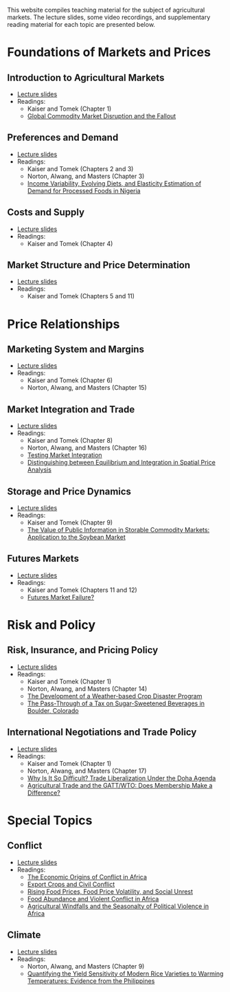 This website compiles teaching material for the subject of agricultural markets. The lecture slides, some video recordings, and supplementary reading material for each topic are presented below.

# Foundations of Markets and Prices

## Introduction to Agricultural Markets
- [Lecture slides](https://davidubilava.com/agmarkets_slides/01-Intro.html)
- Readings:
  * Kaiser and Tomek (Chapter 1)
  * [Global Commodity Market Disruption and the Fallout](https://doi.org/10.1111/1467-8489.12497)

## Preferences and Demand
- [Lecture slides](https://davidubilava.com/agmarkets_slides/02-Demand.html)
- Readings:
  * Kaiser and Tomek (Chapters 2 and 3)
  * Norton, Alwang, and Masters (Chapter 3)
  * [Income Variability, Evolving Diets, and Elasticity Estimation of Demand for Processed Foods in Nigeria](https://doi.org/10.1111/ajae.12139)

## Costs and Supply
- [Lecture slides](https://davidubilava.com/agmarkets_slides/03-Supply.html)
- Readings:
  * Kaiser and Tomek (Chapter 4)

## Market Structure and Price Determination
- [Lecture slides](https://davidubilava.com/agmarkets_slides/04-Prices.html)
- Readings:
  * Kaiser and Tomek (Chapters 5 and 11)

# Price Relationships

## Marketing System and Margins

- [Lecture slides](https://davidubilava.com/agmarkets_slides/05-Vertical.html)
- Readings:
  * Kaiser and Tomek (Chapter 6)
  * Norton, Alwang, and Masters (Chapter 15)

## Market Integration and Trade

- [Lecture slides](https://davidubilava.com/agmarkets_slides/06-Spatial.html)
- Readings:
  * Kaiser and Tomek (Chapter 8)
  * Norton, Alwang, and Masters (Chapter 16)
  * [Testing Market Integration](https://doi.org/10.2307/1241654)
  * [Distinguishing between Equilibrium and Integration in Spatial Price Analysis](https://doi.org/10.1111/1467-8276.00298)


## Storage and Price Dynamics

- [Lecture slides](https://davidubilava.com/agmarkets_slides/07-Temporal.html)
- Readings:
  * Kaiser and Tomek (Chapter 9)
  * [The Value of Public Information in Storable Commodity Markets: Application to the Soybean Market](https://doi.org/10.1002/ajae.12013)

## Futures Markets

- [Lecture slides](https://davidubilava.com/agmarkets_slides/08-Futures.html)
- Readings:
  * Kaiser and Tomek (Chapters 11 and 12)
  * [Futures Market Failure?](https://doi.org/10.1093/ajae/aau067)

# Risk and Policy

## Risk, Insurance, and Pricing Policy

- [Lecture slides](https://davidubilava.com/agmarkets_slides/09-Risk.html)
- Readings:
  * Kaiser and Tomek (Chapter 1)
  * Norton, Alwang, and Masters (Chapter 14)
  * [The Development of a Weather-based Crop Disaster Program](https://doi.org/10.1093/ajae/aaz021)
  * [The Pass-Through of a Tax on Sugar-Sweetened Beverages in Boulder, Colorado](https://doi.org/10.1111/ajae.12191)

## International Negotiations and Trade Policy

- [Lecture slides](https://davidubilava.com/agmarkets_slides/10-TradePolicy.html)
- Readings:
  * Kaiser and Tomek (Chapter 1)
  * Norton, Alwang, and Masters (Chapter 17)
  * [Why Is It So Difficult? Trade Liberalization Under the Doha Agenda](https://doi.org/10.1093/oxrep/grm026)
  * [Agricultural Trade and the GATT/WTO: Does Membership Make a Difference?](https://doi.org/10.1093/ajae/aar087)

# Special Topics

## Conflict

- [Lecture slides](https://davidubilava.com/agmarkets_slides/11-Conflict.html)
- Readings:
  * [The Economic Origins of Conflict in Africa](https://doi.org/10.1086/709993)
  * [Export Crops and Civil Conflict](https://doi.org/10.1093/jeea/jvz025)
  * [Rising Food Prices, Food Price Volatility, and Social Unrest](https://doi.org/10.1093/ajae/aau038)
  * [Food Abundance and Violent Conflict in Africa](https://doi.org/10.1093/ajae/aax106)
  * [Agricultural Windfalls and the Seasonalty of Political Violence in Africa](https://doi.org/10.1111/ajae.12364)

## Climate

- [Lecture slides](https://davidubilava.com/agmarkets_slides/12-Climate.html)
- Readings:
  * Norton, Alwang, and Masters (Chapter 9)
  * [Quantifying the Yield Sensitivity of Modern Rice Varieties to Warming Temperatures: Evidence from the Philippines](https://doi.org/10.1111/ajae.12210)

